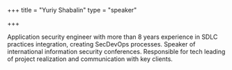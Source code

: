 +++
title = "Yuriy Shabalin"
type = "speaker"

+++

Application security engineer with more than 8 years experience in SDLC practices integration, creating SecDevOps processes. Speaker of international information security conferences. Responsible for tech leading of project realization and communication with key clients.
